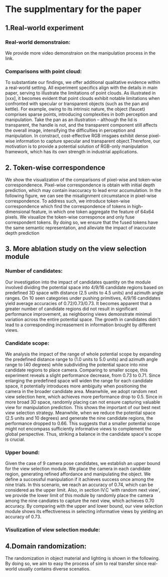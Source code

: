 # The supplmentary for the paper

## 1.Real-world experiment
### Real-world demonstraion:
We provide more video demonstraion on the manipulation process in the link.
### Comparisons with point cloud:
To substantiate our findings, we offer additional qualitative evidence within a real-world setting. 
All experiment specifics align with the details in main paper, serving to illustrate the limitations of point clouds. 
As illustrated in [xxx], it becomes evident that point clouds exhibit notable limitations when confronted with specular or transparent objects (such as the pan and kettle). For example, owing to its intrinsic nature, the object (faucet) comprises sparse points, introducing complexities in both perception and manipulation.
Take the pan as an illustration – although the lid is transparent, the handle is not, and the transparent component still affects the overall image, intensifying the difficulties in perception and manipulation. 
In constract, cost-effective RGB imsgaes exhibit dense pixel-wise information to capture specular and transparent object.Therefore, our motivation is to provide a potential solution of RGB-only manipulation framework, which has its own strength in industrial applications.

## 2. Token-wise correspondence
We show the visualization of the comparisons of pixel-wise and token-wise correspondenece. Pixel-wise correspondence is obtain with initial depth prediction, which may contain inaccuracy to lead error accumulation. In the following figure, we can see the misalignment circumstance in pixel-wise correspondence. To address such, we introduce token-wise correspondence which find the correspondence of tokens in high-dimensional feature, in which one token aggregate the feature of 64x64 pixels. We visualize the token-wise corresponce and only fuse correspondent tokens. By doing so, we ensure that the fused tokens have the same semantic representation, and alleviate the impact of inaccurate depth prediction

## 3. More ablation study on the view selection module

### Number of candidates: 
Our investigation into the impact of candidates quantity on the module involved dividing the potential space into 4/9/16 candidate regions based on predefined 3D space with distance (2.5 units to 4.5 units) and azimuth angle ranges. 
On 10 seen categories under pushing primitives, 4/9/16 candidates yield average accuracies of 0.72/0.73/0.73. 
It becomes apparent that a greater number of candidate regions did not result in significant performance improvement, as neighboring views demonstrate minimal variation across the entire potential space. 
The growth in candidates didn't lead to a corresponding increasement in information brought by different views.

### Candidate scope: 
We analysis the impact of the range of whole potential scope by expanding the predefined distance range to (1.0 units to 5.0 units) and azimuth angle range to (40 degrees) while subdividing the potential space into nine candidate regions to place camera.
Comparing to smaller scope, this experiment reveals a slight performance decrease, from 0.73 to 0.71. 
Since enlarging the predefined space will widen the range for each candidate space, it potentially introduces more ambiguity when positioning the camera in the broader candidate area. 
Meanwhile, we adopt random next view selection here, which achieves more performance drop to 0.5. Since in more broad 3D space, randomly placing can not ensure capturing valuable view for manipulation prediction.
This shows the important of our best next view selection strategy.
Meanwhile, when we reduce the potential space (2.5 units and 10 degrees) and generate the nine candidate regions, the performance dropped to 0.66. 
This suggests that a smaller potential scope might not encompass sufficiently informative views to complement the global perspective. 
Thus, striking a balance in the candidate space's scope is crucial.

### Upper bound: 
Given the case of 9 camera pose candidates, we establish an upper bound for the view selection module. 
We place the camera in each candidate region, generating refined affordance and manipulating the object. 
We define a successful manipulation if it achieves success once among the nine trials. 
In this scenario, we reach an accuracy of 0.74, which can be considered as the upper limit. 
Also, in section IV.C 'with random next view', we provide the lower limit of this module by randomly place the camera among the nine candiates to capture the next view, which achieves 0.70 accuracy. 
By comparing with the upper and lower bound, our view selection module shows its effectiveness in selecting informative views by yielding an accuracy of 0.73.

### Visulization of view selection module:

## 4.Domain randomization:
The randomization in object material and lighting is shown in the following. By doing so, we aim to easy the process of sim to real transfer since real-world usually contains diverse scenatios.




